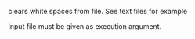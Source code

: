clears white spaces from file. See text files for example

Input file must be given as execution argument.
